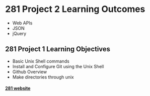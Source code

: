 # 281 Project 2 Learning Outcomes

- Web APIs
- JSON
- jQuery

## 281 Project 1 Learning Objectives

- Basic Unix Shell commands
- Install and Configure Git using the Unix Shell
- Github Overview
- Make directories through unix

#### [281 website](https://pages.uoregon.edu/carmenh/281/)
